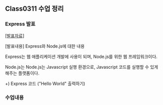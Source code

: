 ## Class0311 수업 정리

### Express 발표
<a href="https://dpwls03.github.io/React/0311/express(2022764048 최예진).pdf">[발표자료]</a>

[발표내용]
Express와 Node.js에 대한 내용

Express는 웹 애플리케이션 개발에 사용이 되며, Node.js를 위한 웹 프레임워크이다.

Node.js는 Node.js는 Javascript 실행 환경으로, Javascript 코드를 실행할 수 있게 해주는 플랫폼이다.

+) Express 코드 ("Hello World" 출력하기)

### 수업내용
